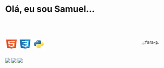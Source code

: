<h1>Olá, eu sou Samuel...</h1>

<p href="https://discord.gg/zum" align="center">
    <img alt="" src=https://github-readme-stats.vercel.app/api?username=SamuelG05&show_icons=true&theme=dracula>
</p>

##
<div style="display: inline_block"><br>
  <img align="center" alt="Rafa-HTML" height="30" width="40" src="https://raw.githubusercontent.com/devicons/devicon/master/icons/html5/html5-original.svg">
  <img align="center" alt="Rafa-CSS" height="30" width="40" src="https://raw.githubusercontent.com/devicons/devicon/master/icons/css3/css3-original.svg">
  <img align="center" alt="Rafa-Python" height="30" width="40" src="https://raw.githubusercontent.com/devicons/devicon/master/icons/python/python-original.svg">
  <img align="right" alt="Yara-pic" height="150" style="border-radius:50px;" src="[https://photos.google.com/search/_cAF1QipO-kEfvY0yybs7cEQ-jnZHhAnhhoRzLzmI_Samuel%20Ntc/photo/AF1QipPJA3r0iFp4u1_gWXxlF6uMTF1Q1XavwdrsFpJq.](https://lh3.googleusercontent.com/kcbsYDdv2qQks7xbHiic0AbKWadQEHFSCNkl2d24n2GWp4cttpumD65XdkvKRgdvMzfr8uzj5l9yYoBG1n4wW5A1COTJrGMrJCmCI3NbyNGEHOx2NimV9uCS5gDO-dVvMWI0J7Piu5DKumzeeKPwydz0kkw4ThhtMQojPrCBipsP2xDzOeWkhOc0a7K7j7KNK8FW6UTLluntpq16gpUi2Xz4bXRBEmramox6Slf3E_AfKjZXjh_2azRa_GDjxPCHXGgk8I8U7EYUcoXz5zQDEK8Gveo-5NCivfIazAMuMTPQP0wVWkrBfOICBB425TE4vRnkLLcbAxhhCLeyUj0Es9An6fno8wVcIvW0FX3EOGhkUkOBb_DnmB_uve9tGvtVZJ0-b6_93I3msuXKmksybR08RWxcUdt90It74SIIJWnmwLWwDgTkz1J-LuKTKI301GZZ4phPwk0fin3bFPRufM2otMARxGq4skLIrBpo4HV_nm5HBgi79jemFr-pMbNRZy_r8gSFiVuC2eP5QNnjx094hCtsddoJcVB7Rj0fMX1kN2Kd7BZvU-w4O7IJkAg9WpaJsb0iGWj-RK2g0ZtkaK16dF8WORQUT9k2TYfdfQOHxMqs9OUdllUwuPvoq0DI1xQ8RJlCa9uBp-TSuNOPb3RLQBJ5N1-aVoQPnPIyMWcBngMgzdpaHQpbdV0l5tDXP1Wvr5dTrdr_HNUf4vKwAZHKMOaXnFCvWtLBGF1oRZGbcAi7hi8rNW84w7sTzoUAFl_qbCBxTMUPoKiM9Lz9lem1dh8uX8-E4v2fay0GQW6Y3AsiejdjvyDwc-2oxISdCBmFTGJuoFIOdSQwdJuZ2zgFpSfC_q50-HgLipVXmASVQ2g4nAcd87Yd_8aDy5k6e8yRyOVTYu5SVmBNNpsvJ-ySn9GntoDAJHvYV6-FiEkRw7R9o3Cpq5mlKFk3NWI81enuQn74wQASWoVGee4JyVYzFR8iLIhQW8j1B19jt8B9AEF4fGTize3WAbzoSJDuigOX49g1lAgIvyePXcmEugmoc4LVsLJhIzbgwKoi4I_Ba68X_ykhOvkwoCsAskncG4ueSyAz9DCYY5RH9X6_IHaeI4DsSzA0F9w=w928-h929-s-no?authuser=0)">
</div>
 
 ##


<div> 
  <a href = "mailto:samuelqra52@gmail.com"><img src="https://img.shields.io/badge/-Gmail-%23333?style=for-the-badge&logo=gmail&logoColor=white" target="_blank"></a>
  <a href="https://www.linkedin.com/in/samuel-gon%C3%A7alves-350a93246/" target="_blank" rel="external"><img src="https://img.shields.io/badge/-LinkedIn-%230077B5?style=for-the-badge&logo=linkedin&logoColor=white" target="_blank"></a> 
  <a href="https://www.instagram.com/samuel.g05/" target="_blank" rel="external"><img src="https://img.shields.io/badge/-Instagram-%23E4405F?style=for-the-badge&logo=instagram&logoColor=white" target="_blank"></a>
  
</div>
